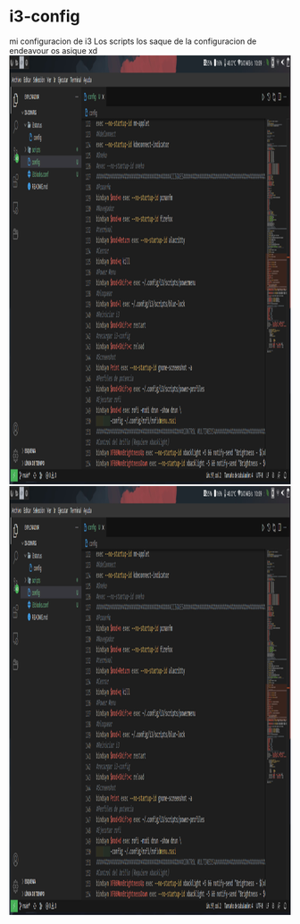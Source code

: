 # i3-config
mi configuracion de i3 
Los scripts los saque de la configuracion de endeavour os asique xd
<img src="https://github.com/Tom5521/i3-config/blob/0f18d140212b0d2f420afac744d701d325182624/Images/Captura%20de%20pantalla%20de%202023-02-11%2010-09-56.png" width="1366" height="768" />
<img src="https://github.com/Tom5521/i3-config/blob/0f18d140212b0d2f420afac744d701d325182624/Images/Captura%20de%20pantalla%20de%202023-02-11%2010-09-56.png" width="1366" height="768" />